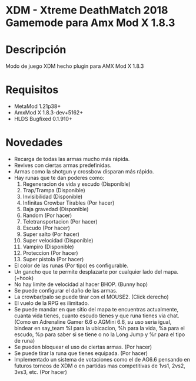 # XDM - Xtreme DeathMatch 2018 Gamemode para Amx Mod X 1.8.3

Descripción
============
Modo de juego XDM hecho plugin para AMX Mod X 1.8.3

Requisitos
=============
- MetaMod 1.21p38+
- AmxMod X 1.8.3-dev+5162+
- HLDS Bugfixed 0.1.910+

Novedades
=============
- Recarga de todas las armas mucho más rápida.<br>
- Revives con ciertas armas predefinidas.<br>
- Armas como la shotgun y crossbow disparan más rápido.<br>
- Hay runas que te dan poderes como:<br>
	1. Regeneracion de vida y escudo (Disponible)<br>
	2. Trap/Trampa (Disponible)<br>
	3. Invisibilidad (Disponible)<br>
	4. Infinitas Crowbar Tirables (Por hacer)<br>
	5. Baja gravedad (Disponible)<br>
	6. Random (Por hacer)<br>
	7. Teletransportacion (Por hacer)<br>
	8. Escudo (Por hacer)<br>
	9. Super salto (Por hacer)<br>
	10. Super velocidad (Disponible)<br>
	11. Vampiro (Disponible)<br>
	12. Proteccion (Por hacer)<br>
	13. Super pistola (Por hacer)<br>
- El color de las runas (Por tipo) es configurable.
- Un gancho que te permite desplazarte por cualquier lado del mapa. (+hook)<br>
- No hay limite de velocidad al hacer BHOP. (Bunny hop)<br>
- Se puede configurar el daño de las armas.<br>
- La crowbar/palo se puede tirar con el MOUSE2. (Click derecho)<br>
- El vuelo de la RPG es ilimitado.<br>
- Se puede mandar en que sitio del mapa te encuentras actualmente, cuanta vida tienes, cuanto escudo tienes y que runa tienes via chat. (Como en Adrenaline Gamer 6.6 o AGMini 6.6, su uso seria igual, bindear en say_team %l para la ubicacion, %h para la vida, %a para el escudo, %p para saber si se tiene o no la Long Jump y %r para el tipo de runa)
- Se pueden bloquear el uso de ciertas armas. (Por hacer)<br>
- Se puede tirar la runa que tienes equipada. (Por hacer)<br>
- Implementado un sistema de votaciones como el de AG6.6 pensando en futuros torneos de XDM o en partidas mas competitivas de 1vs1, 2vs2, 3vs3, etc. (Por hacer)
